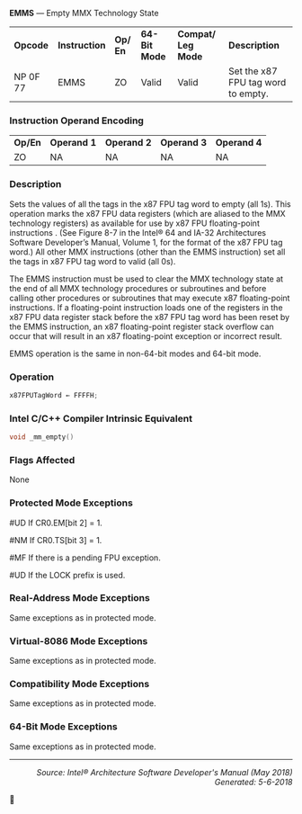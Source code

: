 <b>EMMS</b> — Empty MMX Technology State
<table>
	<tr>
		<td><b>Opcode</b></td>
		<td><b>Instruction</b></td>
		<td><b>Op/ En</b></td>
		<td><b>64-Bit Mode</b></td>
		<td><b>Compat/ Leg Mode</b></td>
		<td><b>Description</b></td>
	</tr>
	<tr>
		<td>NP 0F 77</td>
		<td>EMMS</td>
		<td>ZO</td>
		<td>Valid</td>
		<td>Valid</td>
		<td>Set the x87 FPU tag word to empty.</td>
	</tr>
</table>


### Instruction Operand Encoding
<table>
	<tr>
		<td><b>Op/En</b></td>
		<td><b>Operand 1</b></td>
		<td><b>Operand 2</b></td>
		<td><b>Operand 3</b></td>
		<td><b>Operand 4</b></td>
	</tr>
	<tr>
		<td>ZO</td>
		<td>NA</td>
		<td>NA</td>
		<td>NA</td>
		<td>NA</td>
	</tr>
</table>


### Description
Sets the values of all the tags in the x87 FPU tag word to empty (all 1s). This operation marks the x87 FPU data
registers (which are aliased to the MMX technology registers) as available for use by x87 FPU floating-point instructions
. (See Figure 8-7 in the Intel® 64 and IA-32 Architectures Software Developer’s Manual, Volume 1, for the
format of the x87 FPU tag word.) All other MMX instructions (other than the EMMS instruction) set all the tags in
x87 FPU tag word to valid (all 0s).

The EMMS instruction must be used to clear the MMX technology state at the end of all MMX technology procedures
or subroutines and before calling other procedures or subroutines that may execute x87 floating-point instructions.
If a floating-point instruction loads one of the registers in the x87 FPU data register stack before the x87 FPU tag
word has been reset by the EMMS instruction, an x87 floating-point register stack overflow can occur that will
result in an x87 floating-point exception or incorrect result.

EMMS operation is the same in non-64-bit modes and 64-bit mode.

### Operation

```java
x87FPUTagWord ← FFFFH;
```
### Intel C/C++ Compiler Intrinsic Equivalent
```c
void _mm_empty()
```
### Flags Affected

None

### Protected Mode Exceptions

<p>#UD
If CR0.EM[bit 2] = 1.
<p>#NM
If CR0.TS[bit 3] = 1.
<p>#MF
If there is a pending FPU exception.
<p>#UD
If the LOCK prefix is used.

### Real-Address Mode Exceptions

Same exceptions as in protected mode.

### Virtual-8086 Mode Exceptions

Same exceptions as in protected mode.

### Compatibility Mode Exceptions

Same exceptions as in protected mode.

### 64-Bit Mode Exceptions

Same exceptions as in protected mode.

 --- 
<p align="right"><i>Source: Intel® Architecture Software Developer's Manual (May 2018)<br>Generated: 5-6-2018</i></p>
